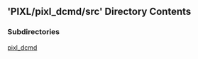 ## 'PIXL/pixl_dcmd/src' Directory Contents

### Subdirectories

[pixl_dcmd](./pixl_dcmd/README.md)

